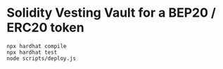 # Solidity Vesting Vault for a BEP20 / ERC20 token

```shell
npx hardhat compile
npx hardhat test
node scripts/deploy.js
```

